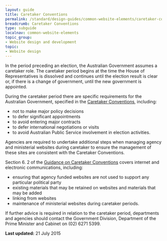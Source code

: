 ```yaml
---
layout: guide
title: Caretaker Conventions
permalink: /standard/design-guides/common-website-elements/caretaker-conventions/
breadcrumb: Caretaker Conventions
type: subguide
localnav: common-website-elements
topic_group:
- Website design and development
topic:
- Website design
---
```

In the period preceding an election, the Australian Government assumes a caretaker role. The caretaker period begins at the time the House of Representatives is dissolved and continues until the election result is clear or, if there is a change of government, until the new government is appointed.

During the caretaker period there are specific requirements for the Australian Government, specified in the [Caretaker Conventions](http://www.dpmc.gov.au/pmc/publication/guidance-caretaker-conventions), including:

*   not to make major policy decisions
*   to defer significant appointments
*   to avoid entering major contracts
*   to defer international negotiations or visits
*   to avoid Australian Public Service involvement in election activities.

Agencies are required to undertake additional steps when managing agency and ministerial websites during caretaker to ensure the management of these sites are consistent with the Caretaker Conventions.

Section 6\. 2 of the [Guidance on Caretaker Conventions](http://www.dpmc.gov.au/pmc/publication/guidance-caretaker-conventions) covers internet and electronic communications, including:

*   ensuring that agency funded websites are not used to support any particular political party
*   existing materials that may be retained on websites and materials that may be added
*   linking from websites
*   maintenance of ministerial websites during caretaker periods.

If further advice is required in relation to the caretaker period, departments and agencies should contact the Government Division, Department of the Prime Minister and Cabinet on (02) 6271 5399.

**Last updated:** 21 July 2015
